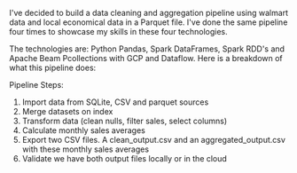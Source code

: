 I've decided to build a data cleaning and aggregation pipeline using walmart data and local economical data in a Parquet file. I've done the same pipeline four times to showcase my skills in these four technologies. 

The technologies are: Python Pandas, Spark DataFrames, Spark RDD's and Apache Beam Pcollections with GCP and Dataflow. Here is a breakdown of what this pipeline does:

Pipeline Steps:
1. Import data from SQLite, CSV and parquet sources
2. Merge datasets on index
3. Transform data (clean nulls, filter sales, select columns)
4. Calculate monthly sales averages
5. Export two CSV files. A clean_output.csv and an aggregated_output.csv with these monthly sales averages
6. Validate we have both output files locally or in the cloud
